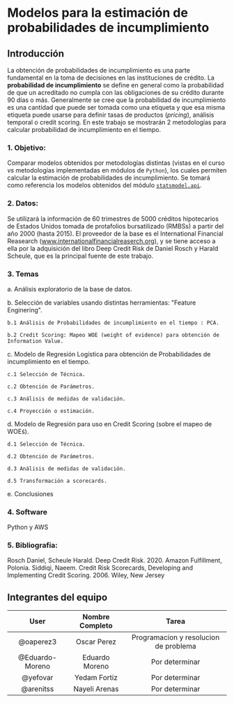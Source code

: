 # Modelos para la estimación de probabilidades de incumplimiento

## Introducción

La obtención de probabilidades de incumplimiento es una parte fundamental en la toma de decisiones en las instituciones de crédito. La **probabilidad de incumplimiento** se define en general como la probabilidad de que un acreditado no cumpla con las obligaciones de su crédito durante $90$ días o más. Generalmente se cree que la probabilidad de incumplimiento es una cantidad que puede ser tomada como una etiqueta y que esa misma etiqueta puede usarse para definir tasas de productos (*pricing*), análisis temporal o credit scoring. En este trabajo se mostrarán $2$ metodologías para calcular probabilidad de incumplimiento en el tiempo.

### 1. Objetivo:

Comparar modelos obtenidos por metodologías distintas (vistas en el curso *vs* metodologías implementadas en módulos de `Python`), los cuales permiten calcular la estimación de probabilidades de incumplimiento. Se tomará como referencia los modelos obtenidos 
del módulo [`statsmodel.api`](https://www.statsmodels.org/stable/examples/notebooks/generated/glm_formula.html).

### 2. Datos:

Se utilizará la información de 60 trimestres de 5000 créditos hipotecarios de Estados Unidos tomada de protafolios bursatilizado (RMBSs) a partir del año 2000 (hasta 2015). El proveedor de la base es el International Financial Reasearch (www.internationalfinancialreaserch.org), y se tiene acceso a ella por la adquisición del libro Deep Credit Risk de Daniel Rosch y Harald Scheule, que es la principal fuente de este trabajo.


### 3. Temas

a. Análisis exploratorio de la base de datos.

b. Selección de variables usando distintas herramientas: "Feature Enginering".
	
	b.1 Análisis de Probabilidades de incumplimiento en el tiempo : PCA.
	
	b.2 Credit Scoring: Mapeo WOE (weight of evidence) para obtención de Information Value.
	
c. Modelo de Regresión Logística para obtención de Probabilidades de incumplimiento en el tiempo.
	
	c.1 Selección de Técnica.
	
	c.2 Obtención de Parámetros.
	
	c.3 Análisis de medidas de validación.
	
	c.4 Proyección o estimación.
	
d. Modelo de Regresión para uso en Credit Scoring (sobre el mapeo de WOEś).
	
	d.1 Selección de Técnica.
	
	d.2 Obtención de Parámetros.
	
	d.3 Análisis de medidas de validación.
	
	d.5 Transformación a scorecards.
	
e. Conclusiones



### 4. Software
Python y AWS



### 5. Bibliografía:
Rosch Daniel, Scheule Harald. Deep Credit Risk. 2020. Amazon Fulfillment, Polonia.
Siddiqi, Naeem. Credit Risk Scorecards, Developing and Implementing Credit Scoring. 2006. Wiley, New Jersey 



## Integrantes del equipo

|User | Nombre Completo|Tarea|
|:---:|:---:|:---:|
|@oaperez3|Oscar Perez|Programacion y resolucion de problema|
|@Eduardo-Moreno|Eduardo Moreno|Por determinar|
|@yefovar|Yedam Fortiz|Por determinar|
|@arenitss|Nayeli Arenas|Por determinar|


